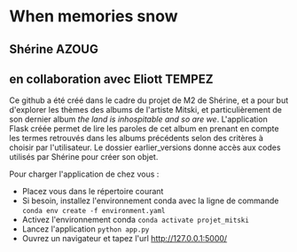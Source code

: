 # When memories snow
## Shérine AZOUG
## en collaboration avec Eliott TEMPEZ

Ce github a été créé dans le cadre du projet de M2 de Shérine, et a pour but d'explorer les thèmes des albums de l'artiste Mitski, et particulièrement de son dernier album *the land is inhospitable and so are we*. L'application Flask créée permet de lire les paroles de cet album en prenant en compte les termes retrouvés dans les albums précédents selon des critères à choisir par l'utilisateur. Le dossier earlier_versions donne accès aux codes utilisés par Shérine pour créer son objet.

Pour charger l'application de chez vous :
* Placez vous dans le répertoire courant
* Si besoin, installez l'environnement conda avec la ligne de commande
```conda env create -f environment.yaml```
* Activez l'environnement conda 
```conda activate projet_mitski```
* Lancez l'application
```python app.py```
* Ouvrez un navigateur et tapez l'url http://127.0.0.1:5000/